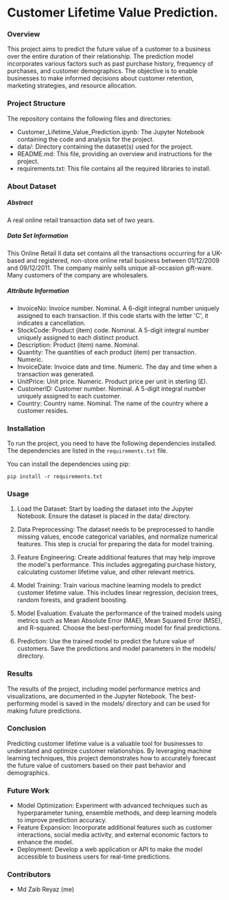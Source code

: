 # Customer Lifetime Value Prediction.

### Overview
This project aims to predict the future value of a customer to a business over the entire duration of their relationship. The prediction model incorporates various factors such as past purchase history, frequency of purchases, and customer demographics. The objective is to enable businesses to make informed decisions about customer retention, marketing strategies, and resource allocation.

### Project Structure
The repository contains the following files and directories:

- Customer_Lifetime_Value_Prediction.ipynb: The Jupyter Notebook containing the code and analysis for the project.
- data/: Directory containing the dataset(s) used for the project.
- README.md: This file, providing an overview and instructions for the project.
- requirements.txt: This file contains all the required libraries to install.

### About Dataset
##### Abstract
A real online retail transaction data set of two years.

##### Data Set Information
This Online Retail II data set contains all the transactions occurring for a UK-based and registered, non-store online retail business between 01/12/2009 and 09/12/2011. The company mainly sells unique all-occasion gift-ware. Many customers of the company are wholesalers.

##### Attribute Information
- InvoiceNo: Invoice number. Nominal. A 6-digit integral number uniquely assigned to each transaction. If this code starts with the letter 'C', it indicates a cancellation.
- StockCode: Product (item) code. Nominal. A 5-digit integral number uniquely assigned to each distinct product.
- Description: Product (item) name. Nominal.
- Quantity: The quantities of each product (item) per transaction. Numeric.
- InvoiceDate: Invoice date and time. Numeric. The day and time when a transaction was generated.
- UnitPrice: Unit price. Numeric. Product price per unit in sterling (£).
- CustomerID: Customer number. Nominal. A 5-digit integral number uniquely assigned to each customer.
- Country: Country name. Nominal. The name of the country where a customer resides.

### Installation
To run the project, you need to have the following dependencies installed. The dependencies are listed in the ```requirements.txt``` file.

You can install the dependencies using pip:
```
pip install -r requirements.txt
```


### Usage
1. Load the Dataset: Start by loading the dataset into the Jupyter Notebook. Ensure the dataset is placed in the data/ directory.

2. Data Preprocessing: The dataset needs to be preprocessed to handle missing values, encode categorical variables, and normalize numerical features. This step is crucial for preparing the data for model training.

3. Feature Engineering: Create additional features that may help improve the model's performance. This includes aggregating purchase history, calculating customer lifetime value, and other relevant metrics.

4. Model Training: Train various machine learning models to predict customer lifetime value. This includes linear regression, decision trees, random forests, and gradient boosting.

5. Model Evaluation: Evaluate the performance of the trained models using metrics such as Mean Absolute Error (MAE), Mean Squared Error (MSE), and R-squared. Choose the best-performing model for final predictions.

6. Prediction: Use the trained model to predict the future value of customers. Save the predictions and model parameters in the models/ directory.

### Results
The results of the project, including model performance metrics and visualizations, are documented in the Jupyter Notebook. The best-performing model is saved in the models/ directory and can be used for making future predictions.

### Conclusion
Predicting customer lifetime value is a valuable tool for businesses to understand and optimize customer relationships. By leveraging machine learning techniques, this project demonstrates how to accurately forecast the future value of customers based on their past behavior and demographics.

### Future Work
- Model Optimization: Experiment with advanced techniques such as hyperparameter tuning, ensemble methods, and deep learning models to improve prediction accuracy.
- Feature Expansion: Incorporate additional features such as customer interactions, social media activity, and external economic factors to enhance the model.
- Deployment: Develop a web application or API to make the model accessible to business users for real-time predictions.

### Contributors
- Md Zaib Reyaz (me)
